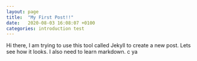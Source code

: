```yaml
---
layout: page
title:  "My First Post!!"
date:   2020-08-03 16:08:07 +0100
categories: introduction test
---
```

Hi there,
I am trying to use this tool called Jekyll to create a new post.
Lets see how it looks.
I also need to learn markdown.
c ya
